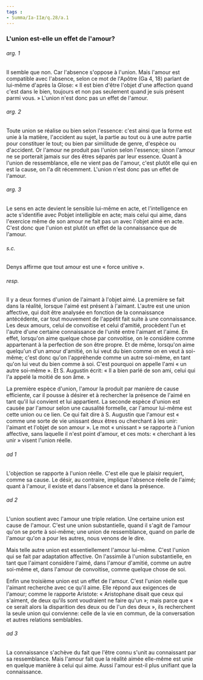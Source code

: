 ```yaml
---
tags : 
- Summa/Ia-IIæ/q.28/a.1
---
```


### L'union est-elle un effet de l'amour?

###### arg. 1
Il semble que non. Car l'absence s'oppose à l'union. Mais l'amour est compatible avec l'absence, selon ce mot de l'Apôtre (Ga 4, 18) parlant de lui-même d'après la Glose: « Il est bien d'être l'objet d'une affection quand c'est dans le bien, toujours et non pas seulement quand je suis présent parmi vous. » L'union n'est donc pas un effet de l'amour. 

###### arg. 2
Toute union se réalise ou bien selon l'essence: c'est ainsi que la forme est unie à la matière, l'accident au sujet, la partie au tout ou à une autre partie pour constituer le tout; ou bien par similitude de genre, d'espèce ou d'accident. Or l'amour ne produit pas l'union selon l'essence; sinon l'amour ne se porterait jamais sur des êtres séparés par leur essence. Quant à l'union de ressemblance, elle ne vient pas de l'amour, c'est plutôt elle qui en est la cause, on l'a dit récemment. L'union n'est donc pas un effet de l'amour. 

###### arg. 3
Le sens en acte devient le sensible lui-même en acte, et l'intelligence en acte s'identifie avec Pobjet intelligible en acte; mais celui qui aime, dans l'exercice même de son amour ne fait pas un avec l'objet aimé en acte. C'est donc que l'union est plutôt un effet de la connaissance que de l'amour. 

###### s.c.
Denys affirme que tout amour est une « force unitive ». 

###### resp.
Il y a deux formes d'union de l'aimant à l'objet aimé. La première se fait dans la réalité, lorsque l'aimé est présent à l'aimant. L'autre est une union affective, qui doit être analysée en fonction de la connaissance antécédente, car tout mouvement de l'appétit fait suite à une connaissance. Les deux amours, celui de convoitise et celui d'amitié, procèdent l'un et l'autre d'une certaine connaissance de l'unité entre l'aimant et l'aimé. En effet, lorsqu'on aime quelque chose par convoitise, on le considère comme appartenant à la perfection de son être propre. Et de même, lorsqu'on aime quelqu'un d'un amour d'amitié, on lui veut du bien comme on en veut à soi-même; c'est donc qu'on l'appréhende comme un autre soi-même, en tant qu'on lui veut du bien comme à soi. C'est pourquoi on appelle l'ami « un autre soi-même ». Et S. Augustin écrit: « Il a bien parlé de son ami, celui qui l'a appelé la moitié de son âme. » 

La première espèce d'union, l'amour la produit par manière de cause efficiente, car il pousse à désirer et à rechercher la présence de l'aimé en tant qu'il lui convient et lui appartient. La seconde espèce d'union est causée par l'amour selon une causalité formelle, car l'amour lui-même est cette union ou ce lien. Ce qui fait dire à S. Augustin que l'amour est « comme une sorte de vie unissant deux êtres ou cherchant à les unir: l'aimant et l'objet de son amour ». Le mot « unissant » se rapporte à l'union affective, sans laquelle il n'est point d'amour, et ces mots: « cherchant à les unir » visent l'union réelle. 

###### ad 1
L'objection se rapporte à l'union réelle. C'est elle que le plaisir requiert, comme sa cause. Le désir, au contraire, implique l'absence réelle de l'aimé; quant à l'amour, il existe et dans l'absence et dans la présence. 

###### ad 2
L'union soutient avec l'amour une triple relation. Une certaine union est cause de l'amour. C'est une union substantielle, quand il s'agit de l'amour qu'on se porte à soi-même; une union de ressemblance, quand on parle de l'amour qu'on a pour les autres, nous venons de le dire. 

Mais telle autre union est essentiellement l'amour lui-même. C'est l'union qui se fait par adaptation affective. On l'assimile à l'union substantielle, en tant que l'aimant considère l'aimé, dans l'amour d'amitié, comme un autre soi-même et, dans l'amour de convoitise, comme quelque chose de soi. 

Enfin une troisième union est un effet de l'amour. C'est l'union réelle que l'aimant recherche avec ce qu'il aime. Elle répond aux exigences de l'amour; comme le rapporte Aristote: « Aristophane disait que ceux qui s'aiment, de deux qu'ils sont voudraient ne faire qu'un »; mais parce que « ce serait alors la disparition des deux ou de l'un des deux », ils recherchent la seule union qui convienne: celle de la vie en commun, de la conversation et autres relations semblables. 

###### ad 3
La connaissance s'achève du fait que l'être connu s'unit au connaissant par sa ressemblance. Mais l'amour fait que la réalité aimée elle-même est unie en quelque manière à celui qui aime. Aussi l'amour est-il plus unifiant que la connaissance. 

